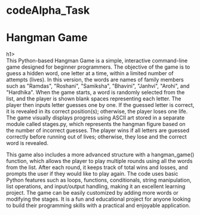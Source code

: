 # codeAlpha_Task
<h1>Hangman Game</h1>h1><br>
This Python-based Hangman Game is a simple, interactive command-line game designed for beginner programmers. The objective of the game is to guess a hidden word, one letter at a time, within a limited number of attempts (lives). In this version, the words are names of family members such as "Ramdas", "Roshani", "Samiksha", "Bhavini", "Janhvi", "Arohi", and "Hardhika". When the game starts, a word is randomly selected from the list, and the player is shown blank spaces representing each letter. The player then inputs letter guesses one by one. If the guessed letter is correct, it is revealed in its correct position(s); otherwise, the player loses one life. The game visually displays progress using ASCII art stored in a separate module called stages.py, which represents the hangman figure based on the number of incorrect guesses. The player wins if all letters are guessed correctly before running out of lives; otherwise, they lose and the correct word is revealed.

This game also includes a more advanced structure with a hangman_game() function, which allows the player to play multiple rounds using all the words from the list. After each round, it keeps track of total wins and losses, and prompts the user if they would like to play again. The code uses basic Python features such as loops, functions, conditionals, string manipulation, list operations, and input/output handling, making it an excellent learning project. The game can be easily customized by adding more words or modifying the stages. It is a fun and educational project for anyone looking to build their programming skills with a practical and enjoyable application.

